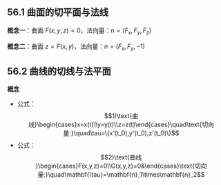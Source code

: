 ## 56.1 曲面的切平面与法线 
**概念一**：曲面 $F(x,y,z)=0$，法向量：$n=({F_x,F_y,F_z})$ 

**概念二**：曲面 $z=F(x,y)$，法向量：$n=({F_x,F_y,-1})$ 

## 56.2 曲线的切线与法平面
**概念**
+ 公式：$$1)\text{曲线}\begin{cases}x=x(t)\\y=y(t)\\z=z(t)\end{cases}\quad\text{切向量:}\quad\tau=\{x'(t_0),y'(t_0),z'(t_0)\}$$
+ 公式：$$2)\text{曲线 }\begin{cases}F(x,y,z)=0\\G(x,y,z)=0&\end{cases}\text{切向量:}\quad\mathbf{\tau}=\mathbf{n}_1\times\mathbf{n}_2$$

